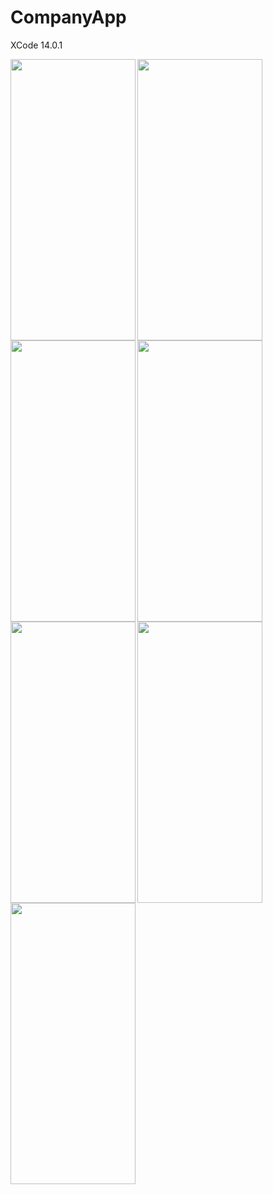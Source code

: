 # CompanyApp
XCode 14.0.1

<img align = "left" src = "https://github.com/Furkansarip/third-week-homework-Furkansarip/blob/main/Screenshots/main.png" width = "200" height = "450"/>
<img align = "left" src = "https://github.com/Furkansarip/third-week-homework-Furkansarip/blob/main/Screenshots/income.png" width = "200" height = "450"/>
<img align = "left" src = "https://github.com/Furkansarip/third-week-homework-Furkansarip/blob/main/Screenshots/expense.png" width = "200" height = "450"/>
<img align = "left" src = "https://github.com/Furkansarip/third-week-homework-Furkansarip/blob/main/Screenshots/salary.png" width = "200" height = "450"/>
<img align = "left" src = "https://github.com/Furkansarip/third-week-homework-Furkansarip/blob/main/Screenshots/addEmployee.png" width = "200" height = "450"/>
<img align = "left" src = "https://github.com/Furkansarip/third-week-homework-Furkansarip/blob/main/Screenshots/employeeList.png" width = "200" height = "450"/>
<img align = "left" src = "https://github.com/Furkansarip/third-week-homework-Furkansarip/blob/main/Screenshots/search.png" width = "200" height = "450"/>
